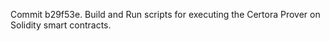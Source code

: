 Commit b29f53e.                    Build and Run scripts for executing the Certora Prover on Solidity smart contracts.
